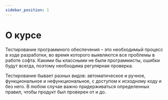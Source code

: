```yaml
---
sidebar_position: 1
---
```


# О курсе 

Тестирование программного обеспечения – это необходимый процесс в ходе разработки, во время которого выявляются все проблемы в работе софта. Какими бы классными не были программисты, ошибки будут всегда, поэтому необходима регулярная проверка.

Тестирование бывает разных видов: автоматическое и ручное, функциональное и нефункциональное, с доступом к исходному коду и без него. В любом случае важно придерживаться определенных правил, чтобы продукт был проверен от и до.